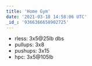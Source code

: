 ```yaml
---
title: 'Home Gym'
date: '2021-03-18 14:58:06 UTC'
_id_: '9366366658902725'
---
```


- rless: 3x5@25lb dbs
- pullups: 3x8
- pushups: 3x15
- hpc: 3x5@105lb
